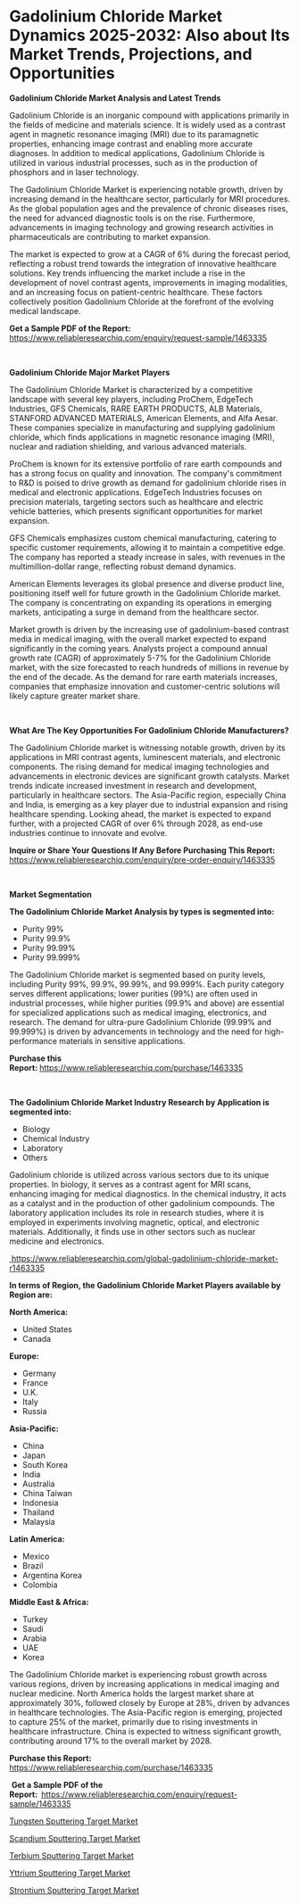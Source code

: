 <p><h1>Gadolinium Chloride Market Dynamics 2025-2032: Also about Its Market Trends, Projections, and Opportunities</h1></p><p><strong>Gadolinium Chloride Market Analysis and Latest Trends</strong></p>
<p><p>Gadolinium Chloride is an inorganic compound with applications primarily in the fields of medicine and materials science. It is widely used as a contrast agent in magnetic resonance imaging (MRI) due to its paramagnetic properties, enhancing image contrast and enabling more accurate diagnoses. In addition to medical applications, Gadolinium Chloride is utilized in various industrial processes, such as in the production of phosphors and in laser technology.</p><p>The Gadolinium Chloride Market is experiencing notable growth, driven by increasing demand in the healthcare sector, particularly for MRI procedures. As the global population ages and the prevalence of chronic diseases rises, the need for advanced diagnostic tools is on the rise. Furthermore, advancements in imaging technology and growing research activities in pharmaceuticals are contributing to market expansion.</p><p>The market is expected to grow at a CAGR of 6% during the forecast period, reflecting a robust trend towards the integration of innovative healthcare solutions. Key trends influencing the market include a rise in the development of novel contrast agents, improvements in imaging modalities, and an increasing focus on patient-centric healthcare. These factors collectively position Gadolinium Chloride at the forefront of the evolving medical landscape.</p></p>
<p><strong>Get a Sample PDF of the Report:&nbsp;</strong> <a href="https://www.reliableresearchiq.com/enquiry/request-sample/1463335?utm_campaign=104&utm_medium=2&utm_source=Github&utm_content=ia&utm_term=01042025&utm_id=gadolinium-chloride">https://www.reliableresearchiq.com/enquiry/request-sample/1463335</a></p>
<p>&nbsp;</p>
<p><strong>Gadolinium Chloride Major Market Players</strong></p>
<p><p>The Gadolinium Chloride Market is characterized by a competitive landscape with several key players, including ProChem, EdgeTech Industries, GFS Chemicals, RARE EARTH PRODUCTS, ALB Materials, STANFORD ADVANCED MATERIALS, American Elements, and Alfa Aesar. These companies specialize in manufacturing and supplying gadolinium chloride, which finds applications in magnetic resonance imaging (MRI), nuclear and radiation shielding, and various advanced materials.</p><p>ProChem is known for its extensive portfolio of rare earth compounds and has a strong focus on quality and innovation. The company's commitment to R&D is poised to drive growth as demand for gadolinium chloride rises in medical and electronic applications. EdgeTech Industries focuses on precision materials, targeting sectors such as healthcare and electric vehicle batteries, which presents significant opportunities for market expansion.</p><p>GFS Chemicals emphasizes custom chemical manufacturing, catering to specific customer requirements, allowing it to maintain a competitive edge. The company has reported a steady increase in sales, with revenues in the multimillion-dollar range, reflecting robust demand dynamics.</p><p>American Elements leverages its global presence and diverse product line, positioning itself well for future growth in the Gadolinium Chloride market. The company is concentrating on expanding its operations in emerging markets, anticipating a surge in demand from the healthcare sector.</p><p>Market growth is driven by the increasing use of gadolinium-based contrast media in medical imaging, with the overall market expected to expand significantly in the coming years. Analysts project a compound annual growth rate (CAGR) of approximately 5-7% for the Gadolinium Chloride market, with the size forecasted to reach hundreds of millions in revenue by the end of the decade. As the demand for rare earth materials increases, companies that emphasize innovation and customer-centric solutions will likely capture greater market share.</p></p>
<p>&nbsp;</p>
<p><strong>What Are The Key Opportunities For Gadolinium Chloride Manufacturers?</strong></p>
<p><p>The Gadolinium Chloride market is witnessing notable growth, driven by its applications in MRI contrast agents, luminescent materials, and electronic components. The rising demand for medical imaging technologies and advancements in electronic devices are significant growth catalysts. Market trends indicate increased investment in research and development, particularly in healthcare sectors. The Asia-Pacific region, especially China and India, is emerging as a key player due to industrial expansion and rising healthcare spending. Looking ahead, the market is expected to expand further, with a projected CAGR of over 6% through 2028, as end-use industries continue to innovate and evolve.</p></p>
<p><strong>Inquire or Share Your Questions If Any Before Purchasing This Report:</strong> <a href="https://www.reliableresearchiq.com/enquiry/pre-order-enquiry/1463335?utm_campaign=104&utm_medium=2&utm_source=Github&utm_content=ia&utm_term=01042025&utm_id=gadolinium-chloride">https://www.reliableresearchiq.com/enquiry/pre-order-enquiry/1463335</a></p>
<p>&nbsp;</p>
<p><strong>Market Segmentation</strong></p>
<p><strong>The Gadolinium Chloride Market Analysis by types is segmented into:</strong></p>
<p><ul><li>Purity 99%</li><li>Purity 99.9%</li><li>Purity 99.99%</li><li>Purity 99.999%</li></ul></p>
<p><p>The Gadolinium Chloride market is segmented based on purity levels, including Purity 99%, 99.9%, 99.99%, and 99.999%. Each purity category serves different applications; lower purities (99%) are often used in industrial processes, while higher purities (99.9% and above) are essential for specialized applications such as medical imaging, electronics, and research. The demand for ultra-pure Gadolinium Chloride (99.99% and 99.999%) is driven by advancements in technology and the need for high-performance materials in sensitive applications.</p></p>
<p><strong>Purchase this Report:&nbsp;</strong><a href="https://www.reliableresearchiq.com/purchase/1463335?utm_campaign=104&utm_medium=2&utm_source=Github&utm_content=ia&utm_term=01042025&utm_id=gadolinium-chloride">https://www.reliableresearchiq.com/purchase/1463335</a></p>
<p>&nbsp;</p>
<p><strong>The Gadolinium Chloride Market Industry Research by Application is segmented into:</strong></p>
<p><ul><li>Biology</li><li>Chemical Industry</li><li>Laboratory</li><li>Others</li></ul></p>
<p><p>Gadolinium chloride is utilized across various sectors due to its unique properties. In biology, it serves as a contrast agent for MRI scans, enhancing imaging for medical diagnostics. In the chemical industry, it acts as a catalyst and in the production of other gadolinium compounds. The laboratory application includes its role in research studies, where it is employed in experiments involving magnetic, optical, and electronic materials. Additionally, it finds use in other sectors such as nuclear medicine and electronics.</p></p>
<p><a href="https://www.reliableresearchiq.com/global-gadolinium-chloride-market-r1463335?utm_campaign=104&utm_medium=2&utm_source=Github&utm_content=ia&utm_term=01042025&utm_id=gadolinium-chloride">&nbsp;https://www.reliableresearchiq.com/global-gadolinium-chloride-market-r1463335</a></p>
<p><strong>In terms of Region, the Gadolinium Chloride Market Players available by Region are:</strong></p>
<p>
    <p> <strong> North America: </strong>
        <ul>
            <li>United States</li>
            <li>Canada</li>
        </ul>
        </p> 
    <p> <strong> Europe: </strong>
        <ul>
            <li>Germany</li>
            <li>France</li>
            <li>U.K.</li>
            <li>Italy</li>
            <li>Russia</li>
        </ul>
        </p> 
    <p> <strong> Asia-Pacific: </strong>
        <ul>
            <li>China</li>
            <li>Japan</li>
            <li>South Korea</li>
            <li>India</li>
            <li>Australia</li>
            <li>China Taiwan</li>
            <li>Indonesia</li>
            <li>Thailand</li>
            <li>Malaysia</li>
        </ul>
        </p> 
    <p> <strong> Latin America: </strong>
        <ul>
            <li>Mexico</li>
            <li>Brazil</li>
            <li>Argentina Korea</li>
            <li>Colombia</li>
        </ul>
        </p> 
    <p> <strong> Middle East & Africa: </strong>
        <ul>
            <li>Turkey</li>
            <li>Saudi</li>
            <li>Arabia</li>
            <li>UAE</li>
            <li>Korea</li>
        </ul>
    </p>
    </p>
<p><p>The Gadolinium Chloride market is experiencing robust growth across various regions, driven by increasing applications in medical imaging and nuclear medicine. North America holds the largest market share at approximately 30%, followed closely by Europe at 28%, driven by advances in healthcare technologies. The Asia-Pacific region is emerging, projected to capture 25% of the market, primarily due to rising investments in healthcare infrastructure. China is expected to witness significant growth, contributing around 17% to the overall market by 2028.</p></p>
<p><strong>Purchase this Report: </strong><a href="https://www.reliableresearchiq.com/purchase/1463335?utm_campaign=104&utm_medium=2&utm_source=Github&utm_content=ia&utm_term=01042025&utm_id=gadolinium-chloride">https://www.reliableresearchiq.com/purchase/1463335</a></p>
<p>&nbsp;<strong>Get a Sample PDF of the Report:&nbsp;&nbsp;</strong><a href="https://www.reliableresearchiq.com/enquiry/request-sample/1463335?utm_campaign=104&utm_medium=2&utm_source=Github&utm_content=ia&utm_term=01042025&utm_id=gadolinium-chloride">https://www.reliableresearchiq.com/enquiry/request-sample/1463335</a></p>
<p><strong></strong></p>
<p><p><a href="https://github.com/kleyderoomes/Market-Research-Report-List-1/blob/main/tungsten-sputtering-target-market.md?utm_campaign=104&utm_medium=2&utm_source=Github&utm_content=ia&utm_term=01042025&utm_id=gadolinium-chloride">Tungsten Sputtering Target Market</a></p><p><a href="https://github.com/coricnzati/Market-Research-Report-List-1/blob/main/scandium-sputtering-target-market.md?utm_campaign=104&utm_medium=2&utm_source=Github&utm_content=ia&utm_term=01042025&utm_id=gadolinium-chloride">Scandium Sputtering Target Market</a></p><p><a href="https://github.com/evraltandre36/Market-Research-Report-List-1/blob/main/terbium-sputtering-target-market.md?utm_campaign=104&utm_medium=2&utm_source=Github&utm_content=ia&utm_term=01042025&utm_id=gadolinium-chloride">Terbium Sputtering Target Market</a></p><p><a href="https://github.com/hoppeellia6b/Market-Research-Report-List-1/blob/main/yttrium-sputtering-target-market.md?utm_campaign=104&utm_medium=2&utm_source=Github&utm_content=ia&utm_term=01042025&utm_id=gadolinium-chloride">Yttrium Sputtering Target Market</a></p><p><a href="https://github.com/cavushjla/Market-Research-Report-List-1/blob/main/strontium-sputtering-target-market.md?utm_campaign=104&utm_medium=2&utm_source=Github&utm_content=ia&utm_term=01042025&utm_id=gadolinium-chloride">Strontium Sputtering Target Market</a></p></p>